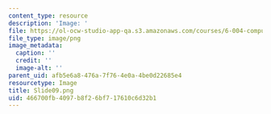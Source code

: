 ```yaml
---
content_type: resource
description: 'Image: '
file: https://ol-ocw-studio-app-qa.s3.amazonaws.com/courses/6-004-computation-structures-spring-2017/466700fb4097b8f26bf717610c6d32b1_Slide09.png
file_type: image/png
image_metadata:
  caption: ''
  credit: ''
  image-alt: ''
parent_uid: afb5e6a8-476a-7f76-4e0a-4be0d22685e4
resourcetype: Image
title: Slide09.png
uid: 466700fb-4097-b8f2-6bf7-17610c6d32b1
---
```

